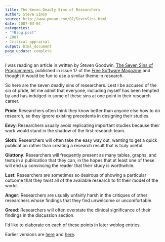 ```yaml
---
title: The Seven Deadly Sins of Researchers
author: Steve Simon
source: http://www.pmean.com/07/SevenSins.html
date: 2007-04-04
categories:
- "*Blog post"
- 2007
- Critical appraisal
output: html_document
page_update: complete
---
```


I was reading an article in written by Steven Goodwin, [The Seven Sins of Programmers][goo1], published in issue 17 of the [Free Software Magazine][fre1] and thought it would be fun to use a similar theme in research.

So here are the seven deadly sins of researchers. Lest I be accused of the sin of pride, let me admit that everyone, including myself has been tempted by and has indulged in some of these sins at one point in their research career.

**Pride**: Researchers often think they know better than anyone else how to do research, so they ignore existing precedents in designing their studies.

**Envy**: Researchers usually avoid replicating important studies because their work would stand in the shadow of the first research team.

**Sloth**: Researchers will often take the easy way out, wanting to get a quick publication rather than creating a research result that is truly useful.

**Gluttony**: Researchers will frequently present as many tables, graphs, and tests in a publication that they can, in the hopes that at least one of these will end up convincing the reader that their study is worthwhile.

**Lust**: Researchers are sometimes so desirous of showing a particular outcome that they twist all of the available research to fit their model of the world.

**Anger**: Researchers are usually unfairly harsh in the critiques of other researchers whose findings that they find unwelcome or uncomfortable.

**Greed**: Researchers will often overstate the clinical significance of their findings in the discussion section.

I'd like to elaborate on each of these points in later weblog entries.

Earlier versions are [here][sim1] and [here][sim2].

[sim1]: http://www.pmean.com/07/SevenSins.html
[sim2]: http://new.pmean.com/SevenSins/

[fre1]: http://www.freesoftwaremagazine.com/
[goo1]: http://www.freesoftwaremagazine.com/articles/the_seven_sins_of_programmers
